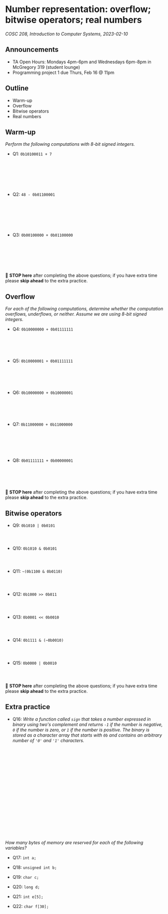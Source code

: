 # Number representation: overflow; bitwise operators; real numbers
_COSC 208, Introduction to Computer Systems, 2023-02-10_

## Announcements
* TA Open Hours: Mondays 4pm-6pm and Wednesdays 6pm-8pm in McGregory 319 (student lounge)
* Programming project 1 due Thurs, Feb 16 @ 11pm

## Outline
* Warm-up
* Overflow
* Bitwise operators
* Real numbers

## Warm-up
_Perform the following computations with 8-bit signed integers._
* Q1: `0b10100011 + 7`

<p style="height:6em;"></p>

* Q2: `48 - 0b01100001`

<p style="height:6em;"></p>

* Q3: `0b00100000 + 0b01100000`

<p style="height:6em;"></p>

🛑 **STOP here** after completing the above questions; if you have extra time please **skip ahead** to the extra practice.

## Overflow

_For each of the following computations, determine whether the computation overflows, underflows, or neither. Assume we are using 8-bit signed integers._
* Q4: `0b10000000 + 0b01111111`

<p style="height:4em;"></p>

* Q5: `0b10000001 + 0b01111111`

<p style="height:4em;"></p>

* Q6: `0b10000000 + 0b10000001`

<p style="height:4em;"></p>

* Q7: `0b11000000 + 0b11000000`

<p style="height:5em;"></p>

* Q8: `0b01111111 + 0b00000001`

<p style="height:4em;"></p>

🛑 **STOP here** after completing the above questions; if you have extra time please **skip ahead** to the extra practice.

## Bitwise operators

* Q9: `0b1010 | 0b0101`

<p style="height:2em;"></p>

* Q10: `0b1010 & 0b0101`

<p style="height:2em;"></p>

* Q11: `~(0b1100 & 0b0110)`

<p style="height:2em;"></p>

* Q12: `0b1000 >> 0b011`

<p style="height:2em;"></p>

* Q13: `0b0001 << 0b0010`

<p style="height:2em;"></p>

* Q14: `0b1111 & (~0b0010)`

<p style="height:2em;"></p>

* Q15: `0b0000 | 0b0010`

<p style="height:2em;"></p>

🛑 **STOP here** after completing the above questions; if you have extra time please **skip ahead** to the extra practice.

## Extra practice
* Q16: _Write a function called `sign` that takes a number expressed in binary using two's complement and returns `-1` if the number is negative, `0` if the number is zero, or `1` if the number is positive. The binary is stored as a character array that starts with `0b` and contains an arbitrary number of `'0'` and `'1'` characters._

<p style="height:20em;"></p>

_How many bytes of memory are reserved for each of the following variables?_
* Q17: `int a;`

* Q18: `unsigned int b;`

* Q19: `char c;`

* Q20: `long d;`

* Q21: `int e[5];`

* Q22: `char f[30];`
